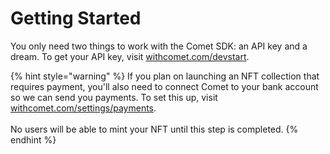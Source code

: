 # Getting Started

You only need two things to work with the Comet SDK: an API key and a dream. To get your API key, visit [withcomet.com/devstart](https://withcomet.com/devstart).

{% hint style="warning" %}
If you plan on launching an NFT collection that requires payment, you'll also need to connect Comet to your bank account so we can send you payments. To set this up, visit [withcomet.com/settings/payments](https://withcomet.com/settings/payments).\
\
No users will be able to mint your NFT until this step is completed.
{% endhint %}
